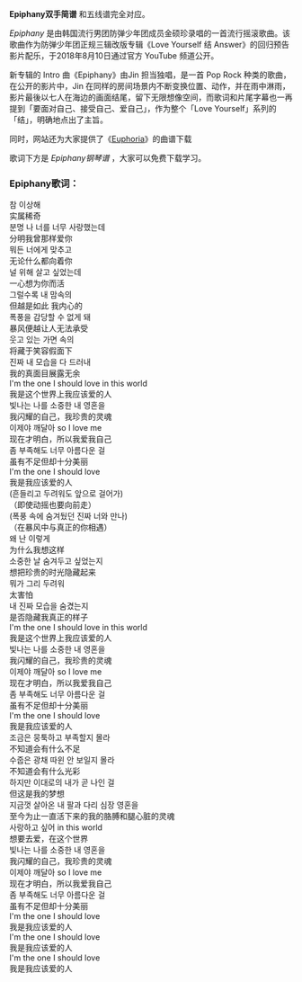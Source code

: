 

**Epiphany双手简谱** 和五线谱完全对应。

_Epiphany_ 是由韩国流行男团防弹少年团成员金硕珍录唱的一首流行摇滚歌曲。该歌曲作为防弹少年团正规三辑改版专辑《Love Yourself 结
Answer》的回归预告影片配乐，于2018年8月10日通过官方 YouTube 频道公开。

新专辑的 Intro 曲《Epiphany》由Jin 担当独唱，是一首 Pop Rock 种类的歌曲，在公开的影片中，Jin
在同样的房间场景内不断变换位置、动作，并在雨中淋雨，影片最後以七人在海边的画面结尾，留下无限想像空间，而歌词和片尾字幕也一再提到「要面对自己、接受自己、爱自己」，作为整个「Love
Yourself」系列的「结」，明确地点出了主旨。

同时，网站还为大家提供了《[Euphoria](Music-9465-Euphoria-防弹少年团.html "Euphoria")》的曲谱下载

歌词下方是 _Epiphany钢琴谱_ ，大家可以免费下载学习。

### Epiphany歌词：

참 이상해  
实属稀奇  
분명 나 너를 너무 사랑했는데  
分明我曾那样爱你  
뭐든 너에게 맞추고  
无论什么都向着你  
널 위해 살고 싶었는데  
一心想为你而活  
그럴수록 내 맘속의  
但越是如此 我内心的  
폭풍을 감당할 수 없게 돼  
暴风便越让人无法承受  
웃고 있는 가면 속의  
将藏于笑容假面下  
진짜 내 모습을 다 드러내  
我的真面目展露无余  
I'm the one I should love in this world  
我是这个世界上我应该爱的人  
빛나는 나를 소중한 내 영혼을  
我闪耀的自己，我珍贵的灵魂  
이제야 깨달아 so I love me  
现在才明白，所以我爱我自己  
좀 부족해도 너무 아름다운 걸  
虽有不足但却十分美丽  
I'm the one I should love  
我是我应该爱的人  
(흔들리고 두려워도 앞으로 걸어가)  
（即使动摇也要向前走）  
(폭풍 속에 숨겨뒀던 진짜 너와 만나)  
（在暴风中与真正的你相遇）  
왜 난 이렇게  
为什么我想这样  
소중한 날 숨겨두고 싶었는지  
想把珍贵的时光隐藏起来  
뭐가 그리 두려워  
太害怕  
내 진짜 모습을 숨겼는지  
是否隐藏我真正的样子  
I'm the one I should love in this world  
我是这个世界上我应该爱的人  
빛나는 나를 소중한 내 영혼을  
我闪耀的自己，我珍贵的灵魂  
이제야 깨달아 so I love me  
现在才明白，所以我爱我自己  
좀 부족해도 너무 아름다운 걸  
虽有不足但却十分美丽  
I'm the one I should love  
我是我应该爱的人  
조금은 뭉툭하고 부족할지 몰라  
不知道会有什么不足  
수줍은 광채 따윈 안 보일지 몰라  
不知道会有什么光彩  
하지만 이대로의 내가 곧 나인 걸  
但这是我的梦想  
지금껏 살아온 내 팔과 다리 심장 영혼을  
至今为止一直活下来的我的胳膊和腿心脏的灵魂  
사랑하고 싶어 in this world  
想要去爱，在这个世界  
빛나는 나를 소중한 내 영혼을  
我闪耀的自己，我珍贵的灵魂  
이제야 깨달아 so I love me  
现在才明白，所以我爱我自己  
좀 부족해도 너무 아름다운 걸  
虽有不足但却十分美丽  
I'm the one I should love  
我是我应该爱的人  
I'm the one I should love  
我是我应该爱的人  
I'm the one I should love  
我是我应该爱的人

